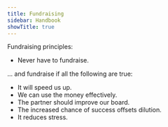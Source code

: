 ```yaml
---
title: Fundraising
sidebar: Handbook
showTitle: true
---
```


Fundraising principles:

* Never have to fundraise.

... and fundraise if all the following are true:

* It will speed us up.
* We can use the money effectively.
* The partner should improve our board.
* The increased chance of success offsets dilution.
* It reduces stress.